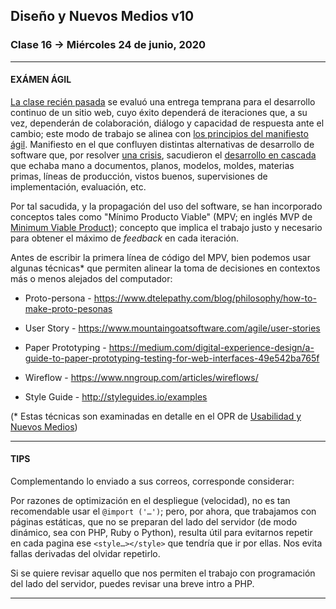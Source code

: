 ## Diseño y Nuevos Medios v10 

### Clase 16 → Miércoles 24 de junio, 2020

- - - - - - - - -

#### EXÁMEN ÁGIL

[La clase recién pasada](https://github.com/profesorfaco/dno037-2020/tree/gh-pages/clase-15) se evaluó una entrega temprana para el desarrollo continuo de un sitio web, cuyo éxito dependerá de iteraciones que, a su vez, dependerán de colaboración, diálogo y capacidad de respuesta ante el cambio; este modo de trabajo se alinea con [los principios del manifiesto ágil](https://agilemanifesto.org/iso/es/principles.html). Manifiesto en el que confluyen distintas alternativas de desarrollo de software que, por resolver [una crisis](https://es.wikipedia.org/wiki/Crisis_del_software), sacudieron el [desarrollo en cascada](https://es.wikipedia.org/wiki/Desarrollo_en_cascada) que echaba mano a documentos, planos, modelos, moldes, materias primas, líneas de producción, vistos buenos, supervisiones de implementación, evaluación, etc.

Por tal sacudida, y la propagación del uso del software, se han incorporado conceptos tales como "Mínimo Producto Viable" (MPV; en inglés MVP de [Minimum Viable Product](https://www.youtube.com/watch?v=ixpphYTDiOM)); concepto que implica el trabajo justo y necesario para obtener el máximo de *feedback* en cada iteración.

Antes de escribir la primera línea de código del MPV, bien podemos usar algunas técnicas* que permiten alinear la toma de decisiones en contextos más o menos alejados del computador:

- Proto-persona - https://www.dtelepathy.com/blog/philosophy/how-to-make-proto-pesonas

- User Story - https://www.mountaingoatsoftware.com/agile/user-stories

- Paper Prototyping - https://medium.com/digital-experience-design/a-guide-to-paper-prototyping-testing-for-web-interfaces-49e542ba765f

- Wireflow - https://www.nngroup.com/articles/wireflows/

- Style Guide - http://styleguides.io/examples

(* Estas técnicas son examinadas en detalle en el OPR de [Usabilidad y Nuevos Medios](http://catalogo.uc.cl/index.php?tmpl=component&option=com_catalogo&view=programa&sigla=dno046))
- - - - - - - - - - - - - - - - - - - - - - - - - -

#### TIPS

Complementando lo enviado a sus correos, corresponde considerar:

Por razones de optimización en el despliegue (velocidad), no es tan recomendable usar el `@import ('…')`; pero, por ahora, que trabajamos con páginas estáticas, que no se preparan del lado del servidor (de modo dinámico, sea con PHP, Ruby o Python), resulta útil para evitarnos repetir en cada pagina ese `<style…></style>` que tendría que ir por ellas. Nos evita fallas derivadas del olvidar repetirlo.

Si se quiere revisar aquello que nos permiten el trabajo con programación del lado del servidor, puedes revisar una breve intro a PHP.

- - - - - - - - - - - - - - - - - - - - - - - - - -



